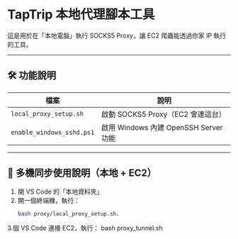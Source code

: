 # TapTrip 本地代理腳本工具

這是用於在「本地電腦」執行 SOCKS5 Proxy，讓 EC2 爬蟲能透過你家 IP 執行的工具。

---

## 🛠 功能說明

| 檔案                    | 說明                                 |
|-------------------------|--------------------------------------|
| `local_proxy_setup.sh`     | 啟動 SOCKS5 Proxy（EC2 會連這台）        |
| `enable_windows_sshd.ps1`  | 啟用 Windows 內建 OpenSSH Server 功能     |

---

## 🔁 多機同步使用說明（本地 + EC2）

1. 開 VS Code 的「本地資料夾」
2. 開一個終端機，執行：
   ```bash
   bash proxy/local_proxy_setup.sh.
3.個 VS Code 連接 EC2，執行：
    bash proxy_tunnel.sh